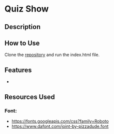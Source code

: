 # Quiz Show

## Description

## How to Use
Clone the [repository](https://github.com/mjbuchman/quiz-show) and run the index.html file.

## Features
- 

## Resources Used
### Font:
- https://fonts.googleapis.com/css?family=Roboto
- https://www.dafont.com/joint-by-pizzadude.font
